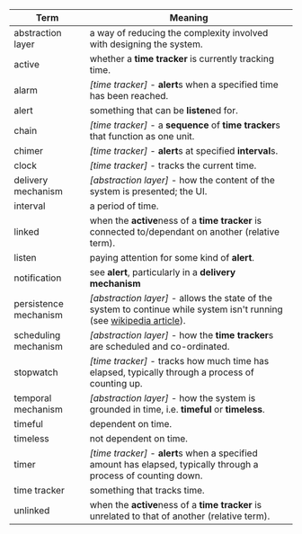 | Term | Meaning |
|---|---|
| abstraction layer | a way of reducing the complexity involved with designing the system. |
| active | whether a **time tracker** is currently tracking time. |
| alarm | *[time tracker]* - **alert**s when a specified time has been reached. |
| alert | something that can be **listen**ed for. |
| chain | *[time tracker]* - a **sequence** of **time tracker**s that function as one unit. |
| chimer | *[time tracker]* - **alert**s at specified **interval**s. |
| clock | *[time tracker]* - tracks the current time. |
| delivery mechanism | *[abstraction layer]* - how the content of the system is presented; the UI. |
| interval | a period of time. |
| linked | when the **active**ness of a **time tracker** is connected to/dependant on another (relative term). |
| listen | paying attention for some kind of **alert**. |
| notification | see **alert**, particularly in a **delivery mechanism** |
| persistence mechanism | *[abstraction layer]* - allows the state of the system to continue while system isn't running (see [wikipedia article](https://en.wikipedia.org/wiki/Persistence_%28computer_science%29)). |
| scheduling mechanism | *[abstraction layer]* - how the **time tracker**s are scheduled and co-ordinated. |
| stopwatch | *[time tracker]* - tracks how much time has elapsed, typically through a process of counting up. |
| temporal mechanism | *[abstraction layer]* - how the system is grounded in time, i.e. **timeful** or **timeless**. |
| timeful | dependent on time. |
| timeless | not dependent on time. |
| timer | *[time tracker]* - **alert**s when a specified amount has elapsed, typically through a process of counting down. |
| time tracker | something that tracks time. |
| unlinked | when the **active**ness of a **time tracker** is unrelated to that of another (relative term). |
